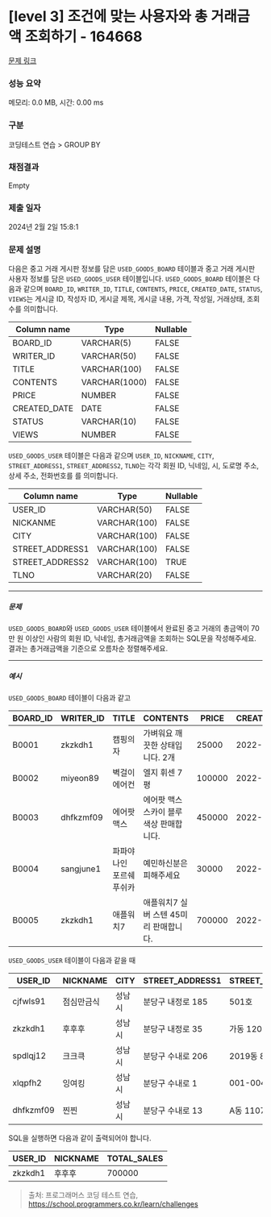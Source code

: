 # [level 3] 조건에 맞는 사용자와 총 거래금액 조회하기 - 164668 

[문제 링크](https://school.programmers.co.kr/learn/courses/30/lessons/164668) 

### 성능 요약

메모리: 0.0 MB, 시간: 0.00 ms

### 구분

코딩테스트 연습 > GROUP BY

### 채점결과

Empty

### 제출 일자

2024년 2월 2일 15:8:1

### 문제 설명

<p style="user-select: auto !important;">다음은 중고 거래 게시판 정보를 담은 <code style="user-select: auto !important;">USED_GOODS_BOARD</code> 테이블과 중고 거래 게시판 사용자 정보를 담은 <code style="user-select: auto !important;">USED_GOODS_USER</code> 테이블입니다. <code style="user-select: auto !important;">USED_GOODS_BOARD</code> 테이블은 다음과 같으며 <code style="user-select: auto !important;">BOARD_ID</code>, <code style="user-select: auto !important;">WRITER_ID</code>, <code style="user-select: auto !important;">TITLE</code>, <code style="user-select: auto !important;">CONTENTS</code>, <code style="user-select: auto !important;">PRICE</code>, <code style="user-select: auto !important;">CREATED_DATE</code>, <code style="user-select: auto !important;">STATUS</code>, <code style="user-select: auto !important;">VIEWS</code>는 게시글 ID, 작성자 ID, 게시글 제목, 게시글 내용, 가격, 작성일, 거래상태, 조회수를 의미합니다.</p>
<table class="table" style="user-select: auto !important;">
        <thead style="user-select: auto !important;"><tr style="user-select: auto !important;">
<th style="user-select: auto !important;">Column name</th>
<th style="user-select: auto !important;">Type</th>
<th style="user-select: auto !important;">Nullable</th>
</tr>
</thead>
        <tbody style="user-select: auto !important;"><tr style="user-select: auto !important;">
<td style="user-select: auto !important;">BOARD_ID</td>
<td style="user-select: auto !important;">VARCHAR(5)</td>
<td style="user-select: auto !important;">FALSE</td>
</tr>
<tr style="user-select: auto !important;">
<td style="user-select: auto !important;">WRITER_ID</td>
<td style="user-select: auto !important;">VARCHAR(50)</td>
<td style="user-select: auto !important;">FALSE</td>
</tr>
<tr style="user-select: auto !important;">
<td style="user-select: auto !important;">TITLE</td>
<td style="user-select: auto !important;">VARCHAR(100)</td>
<td style="user-select: auto !important;">FALSE</td>
</tr>
<tr style="user-select: auto !important;">
<td style="user-select: auto !important;">CONTENTS</td>
<td style="user-select: auto !important;">VARCHAR(1000)</td>
<td style="user-select: auto !important;">FALSE</td>
</tr>
<tr style="user-select: auto !important;">
<td style="user-select: auto !important;">PRICE</td>
<td style="user-select: auto !important;">NUMBER</td>
<td style="user-select: auto !important;">FALSE</td>
</tr>
<tr style="user-select: auto !important;">
<td style="user-select: auto !important;">CREATED_DATE</td>
<td style="user-select: auto !important;">DATE</td>
<td style="user-select: auto !important;">FALSE</td>
</tr>
<tr style="user-select: auto !important;">
<td style="user-select: auto !important;">STATUS</td>
<td style="user-select: auto !important;">VARCHAR(10)</td>
<td style="user-select: auto !important;">FALSE</td>
</tr>
<tr style="user-select: auto !important;">
<td style="user-select: auto !important;">VIEWS</td>
<td style="user-select: auto !important;">NUMBER</td>
<td style="user-select: auto !important;">FALSE</td>
</tr>
</tbody>
      </table>
<p style="user-select: auto !important;"><code style="user-select: auto !important;">USED_GOODS_USER</code> 테이블은 다음과 같으며 <code style="user-select: auto !important;">USER_ID</code>, <code style="user-select: auto !important;">NICKNAME</code>, <code style="user-select: auto !important;">CITY</code>, <code style="user-select: auto !important;">STREET_ADDRESS1</code>, <code style="user-select: auto !important;">STREET_ADDRESS2</code>, <code style="user-select: auto !important;">TLNO</code>는 각각 회원 ID, 닉네임, 시, 도로명 주소, 상세 주소, 전화번호를 를 의미합니다.</p>
<table class="table" style="user-select: auto !important;">
        <thead style="user-select: auto !important;"><tr style="user-select: auto !important;">
<th style="user-select: auto !important;">Column name</th>
<th style="user-select: auto !important;">Type</th>
<th style="user-select: auto !important;">Nullable</th>
</tr>
</thead>
        <tbody style="user-select: auto !important;"><tr style="user-select: auto !important;">
<td style="user-select: auto !important;">USER_ID</td>
<td style="user-select: auto !important;">VARCHAR(50)</td>
<td style="user-select: auto !important;">FALSE</td>
</tr>
<tr style="user-select: auto !important;">
<td style="user-select: auto !important;">NICKANME</td>
<td style="user-select: auto !important;">VARCHAR(100)</td>
<td style="user-select: auto !important;">FALSE</td>
</tr>
<tr style="user-select: auto !important;">
<td style="user-select: auto !important;">CITY</td>
<td style="user-select: auto !important;">VARCHAR(100)</td>
<td style="user-select: auto !important;">FALSE</td>
</tr>
<tr style="user-select: auto !important;">
<td style="user-select: auto !important;">STREET_ADDRESS1</td>
<td style="user-select: auto !important;">VARCHAR(100)</td>
<td style="user-select: auto !important;">FALSE</td>
</tr>
<tr style="user-select: auto !important;">
<td style="user-select: auto !important;">STREET_ADDRESS2</td>
<td style="user-select: auto !important;">VARCHAR(100)</td>
<td style="user-select: auto !important;">TRUE</td>
</tr>
<tr style="user-select: auto !important;">
<td style="user-select: auto !important;">TLNO</td>
<td style="user-select: auto !important;">VARCHAR(20)</td>
<td style="user-select: auto !important;">FALSE</td>
</tr>
</tbody>
      </table>
<hr style="user-select: auto !important;">

<h5 style="user-select: auto !important;">문제</h5>

<p style="user-select: auto !important;"><code style="user-select: auto !important;">USED_GOODS_BOARD</code>와 <code style="user-select: auto !important;">USED_GOODS_USER</code> 테이블에서 완료된 중고 거래의 총금액이 70만 원 이상인 사람의 회원 ID, 닉네임, 총거래금액을 조회하는 SQL문을 작성해주세요. 결과는 총거래금액을 기준으로 오름차순 정렬해주세요.</p>

<hr style="user-select: auto !important;">

<h5 style="user-select: auto !important;">예시</h5>

<p style="user-select: auto !important;"><code style="user-select: auto !important;">USED_GOODS_BOARD</code> 테이블이 다음과 같고</p>
<table class="table" style="user-select: auto !important;">
        <thead style="user-select: auto !important;"><tr style="user-select: auto !important;">
<th style="user-select: auto !important;">BOARD_ID</th>
<th style="user-select: auto !important;">WRITER_ID</th>
<th style="user-select: auto !important;">TITLE</th>
<th style="user-select: auto !important;">CONTENTS</th>
<th style="user-select: auto !important;">PRICE</th>
<th style="user-select: auto !important;">CREATED_DATE</th>
<th style="user-select: auto !important;">STATUS</th>
<th style="user-select: auto !important;">VIEWS</th>
</tr>
</thead>
        <tbody style="user-select: auto !important;"><tr style="user-select: auto !important;">
<td style="user-select: auto !important;">B0001</td>
<td style="user-select: auto !important;">zkzkdh1</td>
<td style="user-select: auto !important;">캠핑의자</td>
<td style="user-select: auto !important;">가벼워요 깨끗한 상태입니다. 2개</td>
<td style="user-select: auto !important;">25000</td>
<td style="user-select: auto !important;">2022-11-29</td>
<td style="user-select: auto !important;">SALE</td>
<td style="user-select: auto !important;">34</td>
</tr>
<tr style="user-select: auto !important;">
<td style="user-select: auto !important;">B0002</td>
<td style="user-select: auto !important;">miyeon89</td>
<td style="user-select: auto !important;">벽걸이 에어컨</td>
<td style="user-select: auto !important;">엘지 휘센 7평</td>
<td style="user-select: auto !important;">100000</td>
<td style="user-select: auto !important;">2022-11-29</td>
<td style="user-select: auto !important;">SALE</td>
<td style="user-select: auto !important;">55</td>
</tr>
<tr style="user-select: auto !important;">
<td style="user-select: auto !important;">B0003</td>
<td style="user-select: auto !important;">dhfkzmf09</td>
<td style="user-select: auto !important;">에어팟 맥스</td>
<td style="user-select: auto !important;">에어팟 맥스 스카이 블루 색상 판매합니다.</td>
<td style="user-select: auto !important;">450000</td>
<td style="user-select: auto !important;">2022-11-26</td>
<td style="user-select: auto !important;">DONE</td>
<td style="user-select: auto !important;">67</td>
</tr>
<tr style="user-select: auto !important;">
<td style="user-select: auto !important;">B0004</td>
<td style="user-select: auto !important;">sangjune1</td>
<td style="user-select: auto !important;">파파야나인 포르쉐 푸쉬카</td>
<td style="user-select: auto !important;">예민하신분은 피해주세요</td>
<td style="user-select: auto !important;">30000</td>
<td style="user-select: auto !important;">2022-11-30</td>
<td style="user-select: auto !important;">DONE</td>
<td style="user-select: auto !important;">78</td>
</tr>
<tr style="user-select: auto !important;">
<td style="user-select: auto !important;">B0005</td>
<td style="user-select: auto !important;">zkzkdh1</td>
<td style="user-select: auto !important;">애플워치7</td>
<td style="user-select: auto !important;">애플워치7 실버 스텐 45미리 판매합니다.</td>
<td style="user-select: auto !important;">700000</td>
<td style="user-select: auto !important;">2022-11-30</td>
<td style="user-select: auto !important;">DONE</td>
<td style="user-select: auto !important;">99</td>
</tr>
</tbody>
      </table>
<p style="user-select: auto !important;"><code style="user-select: auto !important;">USED_GOODS_USER</code> 테이블이 다음과 같을 때</p>
<table class="table" style="user-select: auto !important;">
        <thead style="user-select: auto !important;"><tr style="user-select: auto !important;">
<th style="user-select: auto !important;">USER_ID</th>
<th style="user-select: auto !important;">NICKNAME</th>
<th style="user-select: auto !important;">CITY</th>
<th style="user-select: auto !important;">STREET_ADDRESS1</th>
<th style="user-select: auto !important;">STREET_ADDRESS2</th>
<th style="user-select: auto !important;">TLNO</th>
</tr>
</thead>
        <tbody style="user-select: auto !important;"><tr style="user-select: auto !important;">
<td style="user-select: auto !important;">cjfwls91</td>
<td style="user-select: auto !important;">점심만금식</td>
<td style="user-select: auto !important;">성남시</td>
<td style="user-select: auto !important;">분당구 내정로 185</td>
<td style="user-select: auto !important;">501호</td>
<td style="user-select: auto !important;">01036344964</td>
</tr>
<tr style="user-select: auto !important;">
<td style="user-select: auto !important;">zkzkdh1</td>
<td style="user-select: auto !important;">후후후</td>
<td style="user-select: auto !important;">성남시</td>
<td style="user-select: auto !important;">분당구 내정로 35</td>
<td style="user-select: auto !important;">가동 1202호</td>
<td style="user-select: auto !important;">01032777543</td>
</tr>
<tr style="user-select: auto !important;">
<td style="user-select: auto !important;">spdlqj12</td>
<td style="user-select: auto !important;">크크큭</td>
<td style="user-select: auto !important;">성남시</td>
<td style="user-select: auto !important;">분당구 수내로 206</td>
<td style="user-select: auto !important;">2019동 801호</td>
<td style="user-select: auto !important;">01087234922</td>
</tr>
<tr style="user-select: auto !important;">
<td style="user-select: auto !important;">xlqpfh2</td>
<td style="user-select: auto !important;">잉여킹</td>
<td style="user-select: auto !important;">성남시</td>
<td style="user-select: auto !important;">분당구 수내로 1</td>
<td style="user-select: auto !important;">001-004</td>
<td style="user-select: auto !important;">01064534911</td>
</tr>
<tr style="user-select: auto !important;">
<td style="user-select: auto !important;">dhfkzmf09</td>
<td style="user-select: auto !important;">찐찐</td>
<td style="user-select: auto !important;">성남시</td>
<td style="user-select: auto !important;">분당구 수내로 13</td>
<td style="user-select: auto !important;">A동 1107호</td>
<td style="user-select: auto !important;">01053422914</td>
</tr>
</tbody>
      </table>
<p style="user-select: auto !important;">SQL을 실행하면 다음과 같이 출력되어야 합니다.</p>
<table class="table" style="user-select: auto !important;">
        <thead style="user-select: auto !important;"><tr style="user-select: auto !important;">
<th style="user-select: auto !important;">USER_ID</th>
<th style="user-select: auto !important;">NICKNAME</th>
<th style="user-select: auto !important;">TOTAL_SALES</th>
</tr>
</thead>
        <tbody style="user-select: auto !important;"><tr style="user-select: auto !important;">
<td style="user-select: auto !important;">zkzkdh1</td>
<td style="user-select: auto !important;">후후후</td>
<td style="user-select: auto !important;">700000</td>
</tr>
</tbody>
      </table>

> 출처: 프로그래머스 코딩 테스트 연습, https://school.programmers.co.kr/learn/challenges